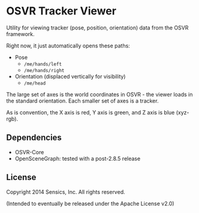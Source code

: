 # OSVR Tracker Viewer

Utility for viewing tracker (pose, position, orientation) data from the OSVR framework.

Right now, it just automatically opens these paths:

- Pose
	- `/me/hands/left`
	- `/me/hands/right`
- Orientation (displaced vertically for visibility)
	- `/me/head`

The large set of axes is the world coordinates in OSVR - the viewer loads in the standard orientation. Each smaller set of axes is a tracker.

As is convention, the X axis is red, Y axis is green, and Z axis is blue (xyz-rgb).

## Dependencies

- OSVR-Core
- OpenSceneGraph: tested with a post-2.8.5 release

## License

Copyright 2014 Sensics, Inc. All rights reserved.

(Intended to eventually be released under the Apache License v2.0)